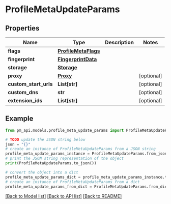 # ProfileMetaUpdateParams


## Properties

Name | Type | Description | Notes
------------ | ------------- | ------------- | -------------
**flags** | [**ProfileMetaFlags**](ProfileMetaFlags.md) |  | 
**fingerprint** | [**FingerprintData**](FingerprintData.md) |  | 
**storage** | [**Storage**](Storage.md) |  | 
**proxy** | [**Proxy**](Proxy.md) |  | [optional] 
**custom_start_urls** | **List[str]** |  | [optional] 
**custom_dns** | **str** |  | [optional] 
**extension_ids** | **List[str]** |  | [optional] 

## Example

```python
from pm_api.models.profile_meta_update_params import ProfileMetaUpdateParams

# TODO update the JSON string below
json = "{}"
# create an instance of ProfileMetaUpdateParams from a JSON string
profile_meta_update_params_instance = ProfileMetaUpdateParams.from_json(json)
# print the JSON string representation of the object
print(ProfileMetaUpdateParams.to_json())

# convert the object into a dict
profile_meta_update_params_dict = profile_meta_update_params_instance.to_dict()
# create an instance of ProfileMetaUpdateParams from a dict
profile_meta_update_params_from_dict = ProfileMetaUpdateParams.from_dict(profile_meta_update_params_dict)
```
[[Back to Model list]](../README.md#documentation-for-models) [[Back to API list]](../README.md#documentation-for-api-endpoints) [[Back to README]](../README.md)


